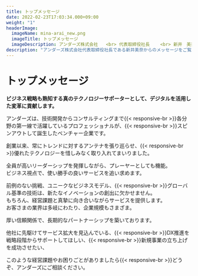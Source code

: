 ```yaml
---
title: トップメッセージ
date: 2022-02-23T17:03:34.000+09:00
weight: "1"
headerImage:
  imageName: mina-arai_new.png
  imageTitle: トップメッセージ
  imageDescription: アンダーズ株式会社   <br> 代表取締役社長    <br> 新井　美奈
description: "アンダーズ株式会社代表取締役社長である新井美奈からのメッセージをご覧いただけます。"
---
```

# トップメッセージ



**ビジネス戦略も熟知する真のテクノロジーサポーターとして、デジタルを活用した変革に貢献します。**

アンダーズは、技術開発からコンサルティングまで{{< responsive-br >}}各分野の第一線で活躍しているプロフェッショナルが、{{< responsive-br >}}スピンアウトして誕生したベンチャー企業です。

創業以来、常にトレンドに対するアンテナを張り巡らせ、{{< responsive-br >}}優れたテクノロジーを惜しみなく取り入れてまいりました。

全員が高いリーダーシップを発揮しながら、プレーヤーとしても機能。  
ビジネス視点で、使い勝手の良いサービスを追い求めます。

前例のない挑戦、ユニークなビジネスモデル、{{< responsive-br >}}グローバル基準の技術は、新たなイノベーションの創出に欠かせません。  
もちろん、経営課題と真摯に向き合いながらサービスを提供します。  
お客さまの業界は多岐にわたり、企業規模もさまざま。

厚い信頼関係で、長期的なパートナーシップを築いております。

他社に先駆けてサービス拡大を見込んでいる、{{< responsive-br >}}DX推進を戦略段階からサポートしてほしい、{{< responsive-br >}}新規事業の立ち上げを成功させたい、

このような経営課題やお困りごとがありましたら{{< responsive-br >}}どうぞ、アンダーズにご相談ください。
